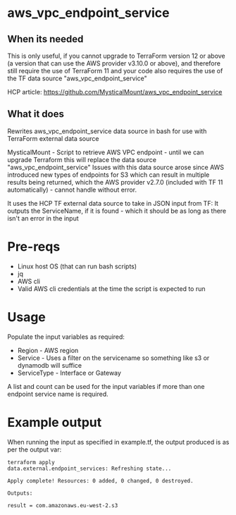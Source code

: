 # aws_vpc_endpoint_service
## When its needed
This is only useful, if you cannot upgrade to TerraForm version 12 or above (a version that can use the AWS provider v3.10.0 or above), and therefore still require the use of TerraForm 11 and your code also requires the use of the TF data source "aws_vpc_endpoint_service"

HCP article:
https://github.com/MysticalMount/aws_vpc_endpoint_service
## What it does
Rewrites aws_vpc_endpoint_service data source in bash for use with TerraForm external data source

MysticalMount - Script to retrieve AWS VPC endpoint - until we can upgrade Terraform this will replace the data source "aws_vpc_endpoint_service"
Issues with this data source arose since AWS introduced new types of endpoints for S3 which can result in multiple results being returned, which
the AWS provider v2.7.0 (included with TF 11 automatically) - cannot handle without error.
 
It uses the HCP TF external data source to take in JSON input from TF: <region> <service> <servicetype>
It outputs the ServiceName, if it is found - which it should be as long as there isn't an error in the input

# Pre-reqs
- Linux host OS (that can run bash scripts)
- jq
- AWS cli
- Valid AWS cli credentials at the time the script is expected to run

# Usage
Populate the input variables as required:
- Region - AWS region
- Service - Uses a filter on the servicename so something like s3 or dynamodb will suffice
- ServiceType - Interface or Gateway

A list and count can be used for the input variables if more than one endpoint service name is required.

# Example output
When running the input as specified in example.tf, the output produced is as per the output var:

    terraform apply
    data.external.endpoint_services: Refreshing state...

    Apply complete! Resources: 0 added, 0 changed, 0 destroyed.

    Outputs:

    result = com.amazonaws.eu-west-2.s3
